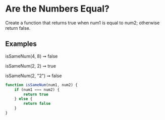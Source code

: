 # Are the Numbers Equal?
Create a function that returns true when num1 is equal to num2; otherwise return false.

## Examples
isSameNum(4, 8) ➞ false

isSameNum(2, 2) ➞  true

isSameNum(2, "2") ➞ false

```js
function isSameNum(num1, num2) {
	if (num1 === num2) {
		return true
	} else {
		return false
	}
}
```
